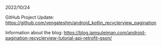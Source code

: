 2022/10/24

GitHub Project Update: https://github.com/vengateshm/android_kotlin_recyclerview_pagination

Information about the blog: https://blog.iamsuleiman.com/android-pagination-recyclerview-tutorial-api-retrofit-gson/
